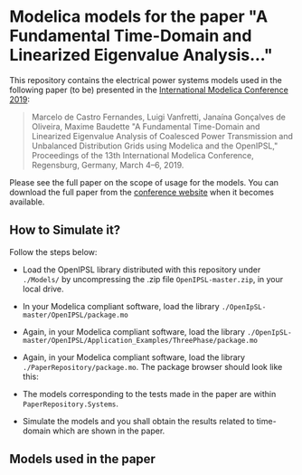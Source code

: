 # Modelica models for the paper "A Fundamental Time-Domain and Linearized Eigenvalue Analysis..."
This repository contains the electrical power systems models used in the following paper (to be) presented in the [International Modelica Conference 2019](https://modelica.org/events/modelica2019):

> Marcelo de Castro Fernandes, Luigi Vanfretti, Janaína Gonçalves de Oliveira, Maxime Baudette "A Fundamental Time-Domain and Linearized Eigenvalue Analysis of Coalesced Power Transmission and Unbalanced Distribution Grids using Modelica and the OpenIPSL," Proceedings of the 13th International Modelica Conference, Regensburg, Germany, March 4–6, 2019.

Please see the full paper on the scope of usage for the models. You can download the full paper from the [conference website](https://modelica.org/events/modelica2019) when it becomes available. 

## How to Simulate it?

Follow the steps below:
- Load the OpenIPSL library distributed with this repository under `./Models/` by uncompressing the .zip file `OpenIPSL-master.zip`, in your local drive.
- In your Modelica compliant software, load the library `./OpenIpSL-master/OpenIPSL/package.mo`
- Again, in your Modelica compliant software, load the library `./OpenIpSL-master/OpenIPSL/Application_Examples/ThreePhase/package.mo`
- Again, in your Modelica compliant software, load the library `./PaperRepository/package.mo`. The package browser should look like this:

- The models corresponding to the tests made in the paper are within `PaperRepository.Systems`. 
- Simulate the models and you shall obtain the results related to time-domain which are shown in the paper.

## Models used in the paper
